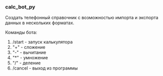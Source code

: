 ### calc_bot_py
Создать телефонный справочник с возможностью импорта и экспорта данных в нескольких форматах.

Команды бота:
1. /start - запуск калькулятора
2. "+" - сложение
3. "-" - вычитание
4. "*" - умножение
5. "/" - деление
6. /cancel - выход из программы
